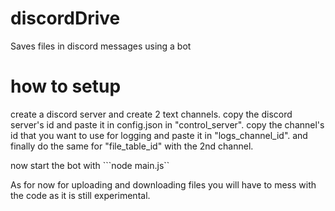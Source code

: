 # discordDrive
Saves files in discord messages using a bot


# how to setup
create a discord server and create 2 text channels.
copy the discord server's id and paste it in config.json in "control_server".
copy the channel's id that you want to use for logging and paste it in "logs_channel_id".
and finally do the same for "file_table_id" with the 2nd channel.

now start the bot with ```node main.js``

As for now for uploading and downloading files you will have to mess with the code as it is still experimental.